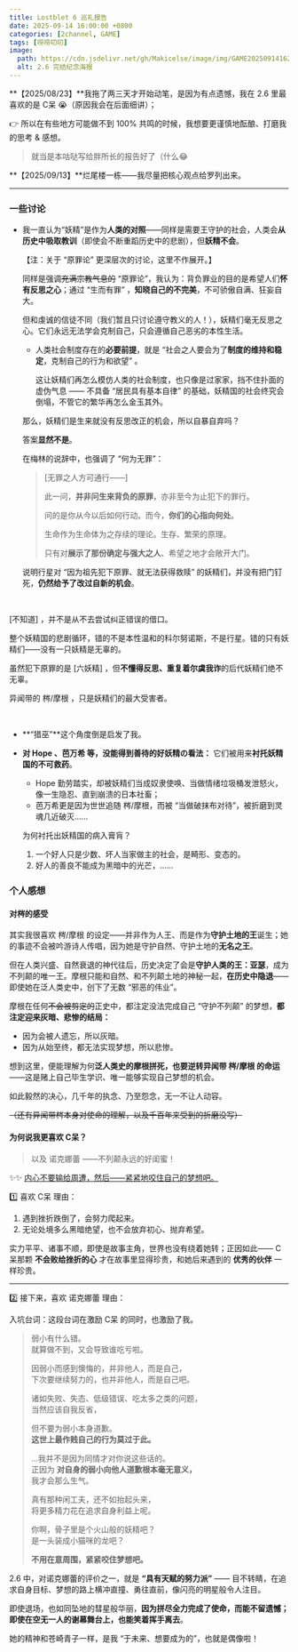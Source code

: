 ```yaml
---
title: Lostblet 6 巡礼报告
date: 2025-09-14 16:00:00 +0800
categories: [2channel, GAME]
tags: [唠唠叨叨]
image: 
  path: https://cdn.jsdelivr.net/gh/Makicelse/image/img/GAME202509141620516.png
  alt: 2.6 完结纪念海报
---
```


**【2025/08/23】**我拖了两三天才开始动笔，是因为有点遗憾，我在 2.6 里最喜欢的是 C呆 😭（原因我会在后面细讲）；  

👉 <span class="heimu">所以在有些地方可能做不到 100% 共鸣的时候，我想要更谨慎地酝酿、打磨我的思考 & 感想。</span>

> 就当是本咕哒写给胖所长的报告好了（什么😂

**【2025/09/13】**烂尾楼一栋——我尽量把核心观点给罗列出来。

  


------

### 一些讨论

- 我一直认为“妖精”是作为**人类的对照**——同样是需要王守护的社会，人类会**从历史中吸取教训**（即使会不断重蹈历史中的悲剧），但**妖精不会**。


  【注：关于 “原罪论” 更深层次的讨论，这里不作展开。】

  同样是强调~~充满宗教气息的~~ “原罪论”，我认为：背负罪业的目的是希望人们**怀有反思之心**；通过 “生而有罪” ，**知晓自己的不完美**，不可骄傲自满、狂妄自大。

  但和虔诚的信徒不同（我们暂且只讨论遵守教义的人！），妖精们毫无反思之心。它们永远无法学会克制自己，只会遵循自己恶劣的本性生活。

  - 人类社会制度存在的**必要前提**，就是 “社会之人要会为了**制度的维持和稳定**，克制自己的行为和欲望” 。

    这让妖精们再怎么模仿人类的社会制度，也只像是过家家，挡不住扑面的虚伪气息 —— 不具备 “居民具有基本自律” 的基础，妖精国的社会终究会倒塌，不管它的繁华再怎么金玉其外。

    

  那么，妖精们是生来就没有反思改正的机会，所以自暴自弃吗？

  答案**显然不是**。

  在梅林的说辞中，也强调了 “何为无罪”：

  > [无罪之人方可通行——]
  >
  > 此一问，**并非问生来背负的原罪**，亦非至今为止犯下的罪行。
  >
  > 问的是你从今以后如何行动。而今，**你们的心指向何处**。
  >
  > 生命作为生命体为之存续的理论。生存、繁荣的原理。
  >
  > 只有对**展示了那份确定与强大之人**、希望之地才会敞开大门。

  说明行星对 “因为祖先犯下原罪、就无法获得救赎” 的妖精们，并没有把门钉死，**仍然给予了改过自新的机会**。

​    


  [不知道] ，并不是从不去尝试纠正错误的借口。

  整个妖精国的悲剧循环，错的不是本性温和的科尔努诺斯，不是行星。错的只有妖精们——没有一只妖精是无辜的。

  虽然犯下原罪的是 [六妖精] ，但**不懂得反思、重复着尔虞我诈**的后代妖精们绝不无辜。

  异闻带的 梣/摩根 ，只是妖精们的最大受害者。

​    


- **“猎巫”**这个角度倒是启发了我。

    
  
- **对 Hope 、芭万希 等，没能得到善待的好妖精の看法：** 它们被用来**衬托妖精国的不可救药**。

  - Hope 勤劳踏实，却被妖精们当成奴隶使唤、当做情绪垃圾桶发泄怒火，像一生隐忍、直到崩溃的日本社畜；
  - 芭万希更是因为世世追随 梣/摩根，而被 “当做破抹布对待”，被折磨到灵魂几近破灭……

  为何衬托出妖精国的病入膏肓？

  1. 一个好人只是少数、坏人当家做主的社会，是畸形、变态的。
  2. 好人的善良不能成为黑暗中的光芒，……

  


### 个人感想

#### 对梣的感受

其实我很喜欢 梣/摩根 的设定——并非作为人王、而是作为**守护土地的王**诞生；她的事迹不会被吟游诗人传唱，因为她是守护自然、守护土地的**无名之王**。

但在人类兴盛、自然衰退的神代往后，历史决定了会是**守护人类的王：亚瑟**，成为不列颠的唯一王。摩根只能和自然、和不列颠土地的神秘一起，**在历史中隐退**——即使她在泛人类史中，创下了无数 “邪恶的伟业”。

摩根在任何~~不会被剪定的~~正史中，都注定没法完成自己 “守护不列颠” 的梦想，**都注定迎来灰暗、悲惨的结局：**

- 因为会被人遗忘，所以灰暗。
- 因为从始至终，都无法实现梦想，所以悲惨。

想到这里，便能理解为何**泛人类史的摩根拼死，也要逆转异闻带 梣/摩根 的命运**——这是赌上自己毕生学识、唯一能够实现自己梦想的机会。

如此毅然的决心，几千年的执念、乃至怨念，无一不让人动容。

~~（还有异闻带梣本身对使命的理解，以及千百年来受到的折磨没写）~~

  


#### 为何说我更喜欢 C呆？

> 以及 诺克娜蕾 ——不列颠永远的好闺蜜！

✨✨ <u>内心不要输给周遭，然后——紧紧地咬住自己的梦想吧。</u>

1️⃣ 喜欢 C呆 理由：

1. 遇到挫折跌倒了，会努力爬起来。
2. 无论处境多么黑暗绝望，也不会放弃初心、抛弃希望。

实力平平、诸事不顺，即使是故事主角，世界也没有绕着她转；正因如此—— C呆那颗 **不会败给挫折的心** 才在故事里显得珍贵，和她后来遇到的 **优秀的伙伴** 一样珍贵。

------

2️⃣ 接下来，喜欢 诺克娜蕾 理由：

<span class="heimu">入坑台词：</span>这段台词在激励 C呆 的同时，也激励了我。

> 弱小有什么错。  
> 就算做不到，又会导致谁吃亏啦。
>
> 因弱小而感到懊悔的，并非他人，而是自己，  
> 下次要继续努力的，也并非他人，而是自己吧。
>
> 诸如失败、失态、低级错误、吃太多之类的问题，  
> 当然应该自我反省，
>
> 但不要为弱小本身道歉。  
> **这世上最作贱自己的行为莫过于此。**
>
> …我并不是因为同情才对你说这些话的。  
> 正因为 **对自身的弱小向他人道歉根本毫无意义，**  
> 我才会那么生气。
>
> 真有那种闲工夫，还不如抬起头来，  
> 将更多精力花在追求自身利益上呢。
>
> 你啊，骨子里是个火山般的妖精吧？  
> 是一头装成小猫咪的龙吧？
>
> **不用在意周围，紧紧咬住梦想吧。**

2.6 中，对诺克娜蕾的评价之一，就是 **“具有天赋的努力派”** —— 目不转睛，在追求自身目标、梦想的路上横冲直撞、勇往直前，像闪亮的明星般令人注目。

即使退场，也如同坠地的彗星般华丽，**因为拼尽全力完成了使命，而能不留遗憾；即使在空无一人的谢幕舞台上，也能笑着挥手离去**。

<span class="heimu">她的精神和苍崎青子一样，是我 “于未来、想要成为的”，也就是偶像啦！</span>